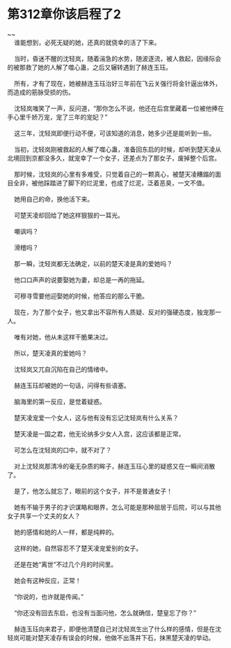 # 第312章你该启程了2
~~<br>&nbsp;&nbsp;&nbsp;&nbsp;谁能想到，必死无疑的她，还真的就侥幸的活了下来。<br><br>&nbsp;&nbsp;&nbsp;&nbsp;当时，昏迷不醒的沈轻岚，随着湍急的水势，随波逐流，被人救起，因缘际会的被那救了她的人解了噬心蛊，之后又辗转遇到了赫连玉珏。<br><br>&nbsp;&nbsp;&nbsp;&nbsp;所有，才有了现在，她被赫连玉珏治好三年前在飞云关强行将金针逼出体外，而造成的筋脉受损的伤。<br><br>&nbsp;&nbsp;&nbsp;&nbsp;沈轻岚嗤笑了一声，反问道，“那你怎么不说，他还在后宫里藏着一位被他捧在手心里千娇万宠，宠了三年的宠妃？”<br><br>&nbsp;&nbsp;&nbsp;&nbsp;这三年，沈轻岚即便行动不便，可该知道的消息，她多少还是能听到一些。<br><br>&nbsp;&nbsp;&nbsp;&nbsp;当初，沈轻岚刚被救起的人解了噬心蛊，准备回东启的时候，却听到楚天凌从北境回到京都没多久，就宠幸了一个女子，还差点为了那女子，废掉整个后宫。<br><br>&nbsp;&nbsp;&nbsp;&nbsp;那时候，沈轻岚的心里有多难受，只觉着自己的一颗真心，被楚天凌糟蹋的面目全非，被他踩踏进了脚下的烂泥里，也成了烂泥，泛着恶臭，一文不值。<br><br>&nbsp;&nbsp;&nbsp;&nbsp;她用自己的命，换他活下来。<br><br>&nbsp;&nbsp;&nbsp;&nbsp;可楚天凌却回给了她这样狠狠的一耳光。<br><br>&nbsp;&nbsp;&nbsp;&nbsp;嘲讽吗？<br><br>&nbsp;&nbsp;&nbsp;&nbsp;滑稽吗？<br><br>&nbsp;&nbsp;&nbsp;&nbsp;那一瞬，沈轻岚都无法确定，以前的楚天凌是真的爱她吗？<br><br>&nbsp;&nbsp;&nbsp;&nbsp;他口口声声的说要娶她为妻，却总是一再的拖延。<br><br>&nbsp;&nbsp;&nbsp;&nbsp;可穆寻雪要他迎娶她的时候，他答应的那么干脆。<br><br>&nbsp;&nbsp;&nbsp;&nbsp;现在，为了那个女子，他又拿出不容所有人质疑、反对的强硬态度，独宠那一人。<br><br>&nbsp;&nbsp;&nbsp;&nbsp;唯有对她，他从未这样干脆果决过。<br><br>&nbsp;&nbsp;&nbsp;&nbsp;所以，楚天凌真的爱她吗？<br><br>&nbsp;&nbsp;&nbsp;&nbsp;沈轻岚又兀自沉陷在自己的情绪中。<br><br>&nbsp;&nbsp;&nbsp;&nbsp;赫连玉珏却被她的一句话，问得有些语塞。<br><br>&nbsp;&nbsp;&nbsp;&nbsp;脑海里的第一反应，是觉着疑惑。<br><br>&nbsp;&nbsp;&nbsp;&nbsp;楚天凌宠爱一个女人，这与他有没有忘记沈轻岚有什么关系？<br><br>&nbsp;&nbsp;&nbsp;&nbsp;楚天凌是一国之君，他无论纳多少女人入宫，这应该都是正常。<br><br>&nbsp;&nbsp;&nbsp;&nbsp;可怎么在沈轻岚的口中，就不对了？<br><br>&nbsp;&nbsp;&nbsp;&nbsp;对上沈轻岚那清冷的毫无杂质的眸子，赫连玉珏心里的疑惑又在一瞬间消散了。<br><br>&nbsp;&nbsp;&nbsp;&nbsp;是了，他怎么就忘了，眼前的这个女子，并不是普通女子！<br><br>&nbsp;&nbsp;&nbsp;&nbsp;她有不输于男子的才识谋略和眼界，怎么可能是那种屈居于后院，可以与其他女子共享一个丈夫的女人？<br><br>&nbsp;&nbsp;&nbsp;&nbsp;她的感情和她的人一样，都是纯粹的。<br><br>&nbsp;&nbsp;&nbsp;&nbsp;这样的她，自然容忍不了楚天凌宠爱别的女子。<br><br>&nbsp;&nbsp;&nbsp;&nbsp;还是在她“离世”不过几个月的时间里。<br><br>&nbsp;&nbsp;&nbsp;&nbsp;她会有这种反应，正常！<br><br>&nbsp;&nbsp;&nbsp;&nbsp;“你说的，也许就是传闻。”<br><br>&nbsp;&nbsp;&nbsp;&nbsp;“你还没有回去东启，也没有当面问他，怎么就确信，楚皇忘了你？”<br><br>&nbsp;&nbsp;&nbsp;&nbsp;赫连玉珏向来君子，即便他清楚自己对沈轻岚生出了什么样的感情，但是在沈轻岚可能对楚天凌存有误会的时候，他做不出落井下石，抹黑楚天凌的举动。<br><br>
                    

<script>_fwqdsqadxfw()</script>
<div><script>_dfwf1dw();</script></div>
<div><script>_dfwf1agdw();</script></div>
                